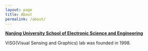 ```yaml
---
layout: page
title: About
permalink: /about/
---
```


[**Nanjing University School of Electronic Science and Engineering**](http://ese.nju.edu.cn/)

ViSG(Visual Sensing and Graphics) lab was founded in 1998.
